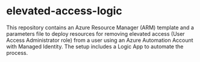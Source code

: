 # elevated-access-logic
This repository contains an Azure Resource Manager (ARM) template and a parameters file to deploy resources for removing elevated access (User Access Administrator role) from a user using an Azure Automation Account with Managed Identity. The setup includes a Logic App to automate the process.
